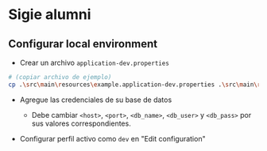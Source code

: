 # Sigie alumni

## Configurar local environment

- Crear un archivo `application-dev.properties`

```bash
# (copiar archivo de ejemplo)
cp .\src\main\resources\example.application-dev.properties .\src\main\resources\application-dev.properties
```
- Agregue las credenciales de su base de datos

    - Debe cambiar `<host>`, `<port>`, `<db_name>`, `<db_user>` y `<db_pass>` por sus valores correspondientes.

- Configurar perfil activo como `dev` en "Edit configuration"